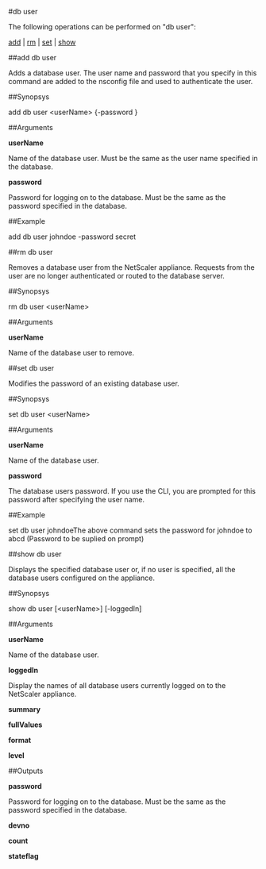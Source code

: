 #db user

The following operations can be performed on "db user":


[add](#add-db-user) | [rm](#rm-db-user) | [set](#set-db-user) | [show](#show-db-user)

##add db user

Adds a database user. The user name and password that you specify in this command are added to the nsconfig file and used to authenticate the user.


##Synopsys

add db user &lt;userName> {-password }


##Arguments

<b>userName</b>
Name of the database user. Must be the same as the user name specified in the database.

<b>password</b>
Password for logging on to the database. Must be the same as the password specified in the database.



##Example

add db user johndoe -password secret

##rm db user

Removes a database user from the NetScaler appliance. Requests from the user are no longer authenticated or routed to the database server.


##Synopsys

rm db user &lt;userName>


##Arguments

<b>userName</b>
Name of the database user to remove.



##set db user

Modifies the password of an existing database user.


##Synopsys

set db user &lt;userName>


##Arguments

<b>userName</b>
Name of the database user.

<b>password</b>
The database users password. If you use the CLI, you are prompted for this password after specifying the user name.



##Example

set db user johndoeThe above command sets the password for johndoe to abcd (Password to be suplied on prompt)

##show db user

Displays the specified database user or, if no user is specified, all the database users configured on the appliance.


##Synopsys

show db user [&lt;userName>] [-loggedIn]


##Arguments

<b>userName</b>
Name of the database user.

<b>loggedIn</b>
Display the names of all database users currently logged on to the NetScaler appliance.

<b>summary</b>

<b>fullValues</b>

<b>format</b>

<b>level</b>



##Outputs

<b>password</b>
Password for logging on to the database. Must be the same as the password specified in the database.

<b>devno</b>

<b>count</b>

<b>stateflag</b>



